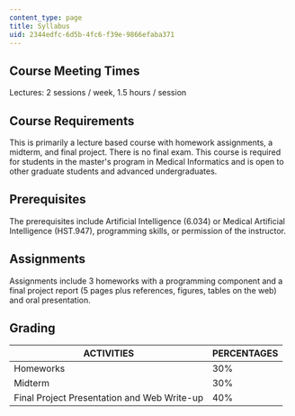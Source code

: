 ```yaml
---
content_type: page
title: Syllabus
uid: 2344edfc-6d5b-4fc6-f39e-9866efaba371
---
```


Course Meeting Times
--------------------

Lectures: 2 sessions / week, 1.5 hours / session

Course Requirements
-------------------

This is primarily a lecture based course with homework assignments, a midterm, and final project. There is no final exam. This course is required for students in the master's program in Medical Informatics and is open to other graduate students and advanced undergraduates.

Prerequisites
-------------

The prerequisites include Artificial Intelligence (6.034) or Medical Artificial Intelligence (HST.947), programming skills, or permission of the instructor.

Assignments
-----------

Assignments include 3 homeworks with a programming component and a final project report (5 pages plus references, figures, tables on the web) and oral presentation.

Grading
-------

| ACTIVITIES | PERCENTAGES |
| --- | --- |
| Homeworks | 30% |
| Midterm | 30% |
| Final Project Presentation and Web Write-up | 40%